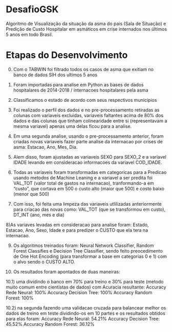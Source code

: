 # DesafioGSK
Algoritmo de Visualização da situação da asma do pais (Sala de Situação) e Predição de Custo Hospitalar em asmáticos em crise internados nos últimos 5 anos em todo Brasil.

# Etapas do Desenvolvimento
0) Com o TABWIN foi filtrado todos os casos de asma que exitiam no banco de dados SIH dos ultimos 5 anos 

1) Foram importadas para analise em Python as bases de dados hospitalares de 2014-2018 / internacoes hospitalares pela asma 

2) Classificamos o estado de acordo com seus respectivos municipios

3) Foi realizado o perfil dos dados e no pre-processamento retiradas as colunas com variaveis excluidas, variaveis faltantes acima de 80% dos dados e das colunas que tinham colinearidade entre si (representavam a mesma variavel) apenas uma delas ficou para a analise. 

4) Em uma segunda analise, usando o pre-processamento anterior, foram criadas novas variaveis fazer parte analise da internacao por crises de asma: Estacao, Ano, Mes, Dia.

5) Alem disso, foram ajustadas as variaveis SEXO para SEXO_2 e a variavel IDADE levando em consideracao informacoes da variavel COD_IDADE.

6) Todas as variaveis foram transformadas em categoricas para a Predicao usando metodos de Machine Leaning e a variavel a ser predita foi VAL_TOT (valor total de gastos na internacao), tranformando-a em “custo”, que cortava em 500 o custo alto (maior que 500) e costo baixo (menor que 500)

7) Com isso, foi feita uma limpeza das variaveis utlilizadas anteriormente para criacao das novas como: VAL_TOT (que se transformou em custo), DT_INT (ano, mes e dia)

8)As variaves levadas em consideracao para analise foram: Estado, Estacao, Ano, Sexo, Idade e para predizer o CUSTO que ela tera na internacao.

9) Os algoritmos treinados foram: Neural Network Classifier, Random Forest Classifies e Decision Tree Classifier, sendo feito preocedimento de One Hot Encoding (para transformar a base em categorias 0 e 1) com o alvo sendo o CUSTO ALTO.

10) Os resultados foram apontados de duas maneiras: 

10.1) uma dividindo o banco em 70% para treino e 30% para teste (metodo muito comum entre cientistas de dados) com Acuracia resultante:
Accuracy Rede Neural: 100%
Accuracy Decision Tree: 100%
Accuracy Random Forest: 100%

10.2) na segunda fazendo uma validacao cruzada para balancear melhor os dados de treino em teste dividindo-os em 10 partes e os resultados obtidos para elas foram: 
Accuracy Rede Neural: 54.21%
Accuracy Decision Tree: 45.52%
Accuracy Random Forest: 36.12%
